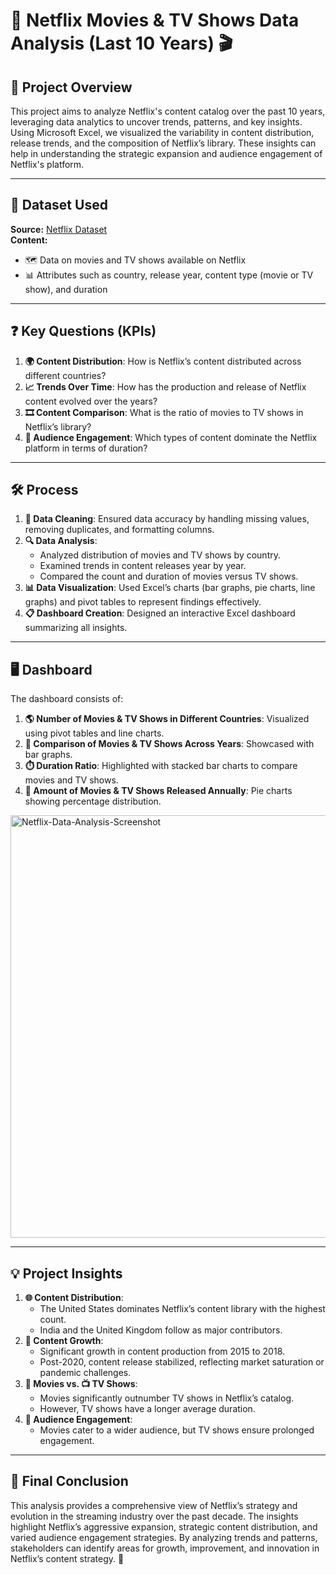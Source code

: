 # 🎥 Netflix Movies & TV Shows Data Analysis (Last 10 Years) 🎬

## 📜 Project Overview
This project aims to analyze Netflix's content catalog over the past 10 years, leveraging data analytics to uncover trends, patterns, and key insights. Using Microsoft Excel, we visualized the variability in content distribution, release trends, and the composition of Netflix’s library. These insights can help in understanding the strategic expansion and audience engagement of Netflix's platform.

---

## 📂 Dataset Used
**Source:** [Netflix Dataset](https://github.com/tushargithub172/Netflix-Data-Analysis/blob/main/Netflix-Data-Analysis.xlsx)  
**Content:**
- 🗺️ Data on movies and TV shows available on Netflix
- 📊 Attributes such as country, release year, content type (movie or TV show), and duration

---

## ❓ Key Questions (KPIs)
1. **🌍 Content Distribution**: How is Netflix’s content distributed across different countries?
2. **📈 Trends Over Time**: How has the production and release of Netflix content evolved over the years?
3. **🎞️ Content Comparison**: What is the ratio of movies to TV shows in Netflix’s library?
4. **👥 Audience Engagement**: Which types of content dominate the Netflix platform in terms of duration?

---

## 🛠️ Process
1. **🧹 Data Cleaning**: Ensured data accuracy by handling missing values, removing duplicates, and formatting columns.
2. **🔍 Data Analysis**:
   - Analyzed distribution of movies and TV shows by country.
   - Examined trends in content releases year by year.
   - Compared the count and duration of movies versus TV shows.
3. **📊 Data Visualization**: Used Excel’s charts (bar graphs, pie charts, line graphs) and pivot tables to represent findings effectively.
4. **📋 Dashboard Creation**: Designed an interactive Excel dashboard summarizing all insights.

---

## 🖥️ Dashboard
The dashboard consists of:
1. **🌎 Number of Movies & TV Shows in Different Countries**: Visualized using pivot tables and line charts.
2. **📅 Comparison of Movies & TV Shows Across Years**: Showcased with bar graphs.
3. **⏱️ Duration Ratio**: Highlighted with stacked bar charts to compare movies and TV shows.
4. **📆 Amount of Movies & TV Shows Released Annually**: Pie charts showing percentage distribution.
<img width="676" alt="Netflix-Data-Analysis-Screenshot" src="https://github.com/user-attachments/assets/8d720eb0-ada4-47d0-bd45-2486c3f83a32" />


---

## 💡 Project Insights
1. **🌐 Content Distribution**:
   - The United States dominates Netflix’s content library with the highest count.
   - India and the United Kingdom follow as major contributors.
2. **🚀 Content Growth**:
   - Significant growth in content production from 2015 to 2018.
   - Post-2020, content release stabilized, reflecting market saturation or pandemic challenges.
3. **🎥 Movies vs. 📺 TV Shows**:
   - Movies significantly outnumber TV shows in Netflix’s catalog.
   - However, TV shows have a longer average duration.
4. **👀 Audience Engagement**:
   - Movies cater to a wider audience, but TV shows ensure prolonged engagement.

---

## 🏁 Final Conclusion
This analysis provides a comprehensive view of Netflix’s strategy and evolution in the streaming industry over the past decade. The insights highlight Netflix’s aggressive expansion, strategic content distribution, and varied audience engagement strategies. By analyzing trends and patterns, stakeholders can identify areas for growth, improvement, and innovation in Netflix’s content strategy. 🚀
